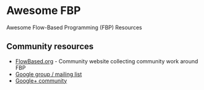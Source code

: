 # Awesome FBP
Awesome Flow-Based Programming (FBP) Resources

## Community resources
- [FlowBased.org](http://flowbased.org/) - Community website collecting community work around FBP
- [Google group / mailing list](https://groups.google.com/forum/#!forum/flow-based-programming)
- [Google+ community](https://plus.google.com/communities/109985462312550244212)
